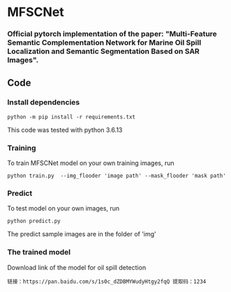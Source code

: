 # MFSCNet

### Official pytorch implementation of the paper: "Multi-Feature Semantic Complementation Network for Marine Oil Spill Localization and Semantic Segmentation Based on SAR Images". 

## Code

### Install dependencies

```
python -m pip install -r requirements.txt
```

This code was tested with python 3.6.13 


### Training
To train MFSCNet model on your own training images, run

```
python train.py  --img_flooder 'image path' --mask_flooder 'mask path'
```


### Predict
To test model on your own images, run

```
python predict.py
```

The predict sample images are in the folder of 'img' 


### The trained model
Download link of the model for oil spill detection

```
链接：https://pan.baidu.com/s/1s0c_dZDBMYWudyHtgy2fqQ 提取码：1234
```
